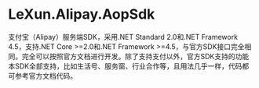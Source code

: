 # LeXun.Alipay.AopSdk
支付宝（Alipay）服务端SDK，采用.NET Standard 2.0和.NET Framework 4.5，支持.NET Core >=2.0和.NET Framework >=4.5，与官方SDK接口完全相同。完全可以按照官方文档进行开发。除了支持支付以外，官方SDK支持的功能本SDK全部支持，比如生活号、服务窗、行业合作等，且用法几乎一样，代码都可参考官方文档代码。
